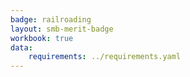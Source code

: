 ```yaml
---
badge: railroading
layout: smb-merit-badge
workbook: true
data:
    requirements: ../requirements.yaml
---
```

